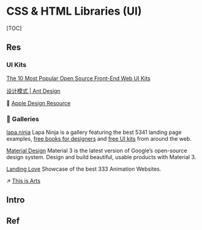 # CSS & HTML Libraries (UI)

[TOC]



## Res
### UI Kits
[The 10 Most Popular Open Source Front-End Web UI Kits](https://speckyboy.com/open-source-front-end-ui-kits/)

[设计模式 | Ant Design](https://www.yuque.com/ant-design/design-pattern/intro)

📂 [Apple Design Resource](https://developer.apple.com/design/resources/)


### 💄 Galleries
[lapa.ninja](https://www.lapa.ninja)
Lapa Ninja is a gallery featuring the best 5341 landing page examples, [free books for designers](https://www.lapa.ninja/book/) and [free UI kits](https://www.lapa.ninja/freebies/) from around the web.

[Material Design](https://m3.material.io)
Material 3 is the latest version of Google’s open-source design system. Design and build beautiful, usable products with Material 3.

[Landing Love](https://www.landing.love/)
Showcase of the best 333 Animation Websites.

↗ [This is Arts](../../../../🏇%20Galleries/Web%20Application%20Galleries/Web%20Frontend%20Galleries/This%20is%20Arts.md)



## Intro



## Ref
[普通人的网页配色方案]: https://www.ruanyifeng.com/blog/2019/03/coloring-scheme.html


